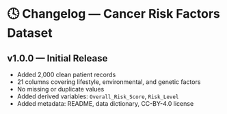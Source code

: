 # 🕓 Changelog — Cancer Risk Factors Dataset

## v1.0.0 — Initial Release
- Added 2,000 clean patient records
- 21 columns covering lifestyle, environmental, and genetic factors
- No missing or duplicate values
- Added derived variables: `Overall_Risk_Score`, `Risk_Level`
- Added metadata: README, data dictionary, CC-BY-4.0 license

